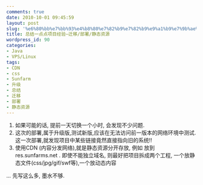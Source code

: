 ```yaml
---
comments: true
date: 2010-10-01 09:45:59
layout: post
slug: '%e6%80%bb%e7%bb%93%e4%b8%80%e7%82%b9%e7%82%b9%e9%a1%b9%e7%9b%ae%e7%bb%8f%e9%aa%8c-%e8%bf%81%e7%a7%bb%e9%83%a8%e7%bd%b2%e9%9d%99%e6%80%81%e8%b5%84%e6%ba%90'
title: 总结一点点项目经验–迁移/部署/静态资源
wordpress_id: 90
categories:
- Java
- VPS/Linux
tags:
- CDN
- css
- Sunfarm
- 升级
- 总结
- 迁移
- 部署
- 静态资源
---
```


1. 如果可能的话, 提前一天切换一个小时, 会发现不少问题.
2. 这次的部署,属于升级版,测试新版,应该在无法访问前一版本的网络环境中测试. 这一次部署,就发现项目中某些链接竟然直接指向旧的系统!!
3. 使用CDN (内容分发网络),就是静态资源分开存放, 例如 放到 res.sunfarms.net . 即使不能独立域名, 则最好把项目拆成两个工程, 一个放静态文件(css/jpg/gif/swf等),一个放动态内容

... 先写这么多, 墨水不够.
